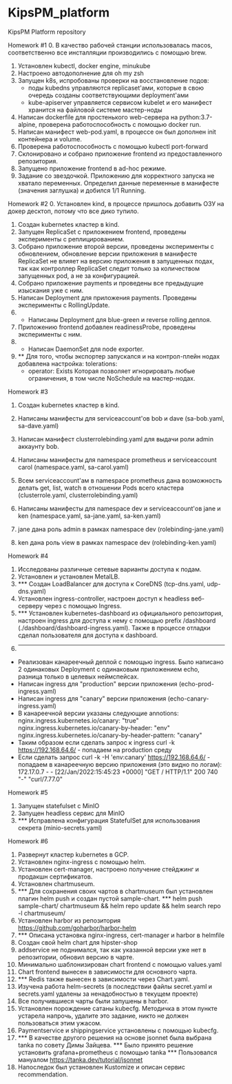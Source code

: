 # KipsPM_platform
KipsPM Platform repository

Homework #1
0. В качество рабочей станции использовалась macos, соответственно все инсталляции производились с помощью brew.
1. Установлен kubectl, docker engine, minukube
2. Настроено автодополнение для oh my zsh
3. Запущен k8s, испробованы проверки на восстановление подов:
   - поды kubedns управляются replicaset'ами, которые в свою очередь созданы соответствующими deployment'ами
   - kube-apiserver управляется сервисом kubelet и его манифест хранится на файловой системе мастер-ноды
4. Написан dockerfile для простенького web-сервера на python:3.7-alpine, проверена работоспособность с помощью docker run.
5. Написан манифест web-pod.yaml, в процессе он был дополнен init контейнера и volume.
6. Проверена работоспособность с помощью kubectl port-forward
7. Склонировано и собрано приложение frontend из предоставленного репозитория.
8. Запущено приложение frontend в ad-hoc режиме.
9. Задание со звездочкой. Приложению для корректного запуска не хватало переменных. Определил данные переменные в манифесте (значения заглушка) и добился 1/1 Running.

Homework #2
0. Установлен kind, в процессе пришлось добавить ОЗУ на докер десктоп, потому что все дико тупило.
1. Создан kubernetes кластер в kind.
2. Запущен ReplicaSet с приложением frontend, проведены эксперименты с реплицированием.
3. Собрано приложение второй версии, проведены эксперименты с обновлением, обновление версии приложения в манифесте ReplicaSet не влияет на версию приложения в запущенных подах, так как контроллер ReplicaSet следит только за количеством запущенных pod, а не за конфигурацией.
4. Собрано приложение payments и проведены все предыдущие изыскания уже с ним.
5. Написан Deployment для приложения payments. Проведены эксперименты с RollingUpdate.
6. * Написаны Deployment для blue-green и reverse rolling деплоя.
7. Приложению frontend добавлен readinessProbe, проведены эксперименты с ним.
8. * Написан DaemonSet для node exporter.
9. ** Для того, чтобы экспортер запускался и на контрол-плейн нодах добавлена настройка:
      tolerations:
      - operator: Exists
      Которая позволяет игнорировать любые ограничения, в том числе NoSchedule на мастер-нодах.

Homework #3
1. Создан kubernetes кластер в kind.

2. Написаны манифесты для serviceaccount'ов bob и dave (sa-bob.yaml, sa-dave.yaml)
3. Написан манифест clusterrolebinding.yaml для выдачи роли admin аккаунту bob.

4. Написаны манифесты для namespace prometheus и serviceaccount carol (namespace.yaml, sa-carol.yaml)
5. Всем serviceaccount'ам в namespace prometheus дана возможность делать get, list, watch в отношении Pods всего кластера (clusterrole.yaml, clusterrolebinding.yaml)

5. Написаны манифесты для namespace dev и serviceaccount'ов jane и ken (namespace.yaml, sa-jane.yaml, sa-ken.yaml)
6. jane дана роль admin в рамках namespace dev (rolebinding-jane.yaml)
7. ken дана роль view в рамках namespace dev (rolebinding-ken.yaml)

Homework #4
1. Исследованы различные сетевые варианты доступа к подам.
2. Установлен и установлен MetalLB.
3. *** Создан LoadBalancer для доступа к CoreDNS (tcp-dns.yaml, udp-dns.yaml)
4. Установлен ingress-controller, настроен доступ к headless веб-серверу через с помощью Ingress.
5. *** Установлен kubernetes-dashboard из официального репозитория, настроен ingress для доступа к нему с помощью prefix /dashboard (./dashboard/dashboard-ingress.yaml). Также в процессе отладки сделал пользователя для доступа к dashboard.
6. ***
- Реализован канареечный деплой с помощью ingress. Было написано 2 одинаковых Deployment с одинаковым приложением echo, разница только в целевых неймспейсах.
- Написан ingress для "production" версии приложения (echo-prod-ingress.yaml)
- Написан ingress для "canary" версии приложения (echo-canary-ingress.yaml)
- В канареечной версии указаны следующие annotions:
    nginx.ingress.kubernetes.io/canary: "true"
    nginx.ingress.kubernetes.io/canary-by-header: "env"
    nginx.ingress.kubernetes.io/canary-by-header-pattern: "canary"
- Таким образом если сделать запрос к ingress curl -k https://192.168.64.6/ - попадаем на production среду
- Если сделать запрос curl -k -H 'env:canary' https://192.168.64.6/ - попадаем в канареечную версию приложения (это видно по логам):
172.17.0.7 - - [22/Jan/2022:15:45:23 +0000] "GET / HTTP/1.1" 200 740 "-" "curl/7.77.0"

Homework #5
1. Запущен statefulset c MinIO
2. Запущен headless сервис для MinIO
3. *** Исправлена конфигурация StatefulSet для использования секрета (minio-secrets.yaml)

Homework #6
1. Развернут кластер kubernetes в GCP.
2. Установлен nginx-ingress с помощью helm.
3. Установлен cert-manager, настроено получение стейджинг и продакшн сертификатов.
4. Установлен chartmuseum.
5. *** Для сохранения своих чартов в chartmuseum был установлен плагин helm push и создан пустой sample-chart.
   *** helm push sample-chart/ chartmuseum && helm repo update && helm search repo -l chartmuseum/
6. Установлен harbor из репозитория https://github.com/goharbor/harbor-helm
7. *** Описана установка nginx-ingress, cert-manager и harbor в helmfile
8. Создан свой helm chart для hipster-shop
9. addservice не поднимался, так как указанной версии уже нет в репозитории, обновил версию в чарте.
10. Минимально шаблонизирован chart frontend с помощью values.yaml
11. Chart frontend вынесен в зависимости для основного чарта.
12. *** Redis также вынесен в зависимости через Chart.yaml.
13. Изучена работа helm-secrets (в последствии файлы secret.yaml и secrets.yaml удалены за ненадобностью в текущем проекте)
14. Все получившиеся чарты были запушены в harbor.
15. Установлен порождение сатаны kubecfg. Методичка в этом пункте устарела напрочь, удалите это задание, никто не должен пользоваться этим ужасом.
16. Paymentservice и shippingservice установлены с помощью kubecfg.
17. *** В качестве другого решения на основе jsonnet была выбрана tanka по совету Димы Зайцева.
    *** Было принято решение установить grafana+prometheus с помощью tanka
    *** Пользовался мануалом https://tanka.dev/tutorial/jsonnet
18. Напоследок был установлен Kustomize и описан сервис recommendation.

